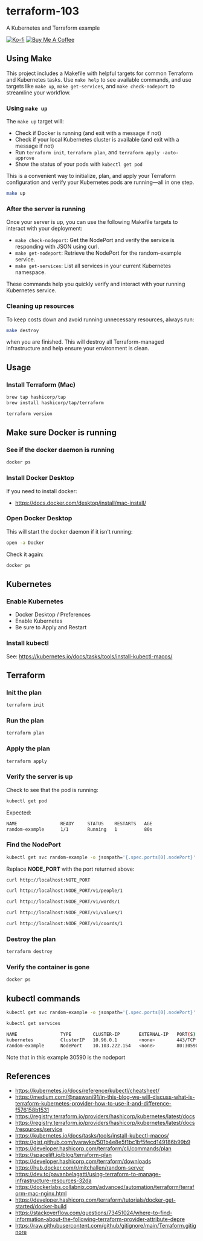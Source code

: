 terraform-103
==

A Kubernetes and Terraform example

[![Ko-fi](https://img.shields.io/badge/Ko--fi-F16061?style=for-the-badge&logo=ko-fi&logoColor=white)](https://ko-fi.com/mitchallen)
[![Buy Me A Coffee](https://img.shields.io/badge/Buy%20Me%20A%20Coffee-FFDD00?style=for-the-badge&logo=buy-me-a-coffee&logoColor=black)](https://buymeacoffee.com/mitchallen)

## Using Make

This project includes a Makefile with helpful targets for common Terraform and Kubernetes tasks. Use `make help` to see available commands, and use targets like `make up`, `make get-services`, and `make check-nodeport` to streamline your workflow.

### Using `make up`

The `make up` target will:
- Check if Docker is running (and exit with a message if not)
- Check if your local Kubernetes cluster is available (and exit with a message if not)
- Run `terraform init`, `terraform plan`, and `terraform apply -auto-approve`
- Show the status of your pods with `kubectl get pod`

This is a convenient way to initialize, plan, and apply your Terraform configuration and verify your Kubernetes pods are running—all in one step.

```sh
make up
```

### After the server is running

Once your server is up, you can use the following Makefile targets to interact with your deployment:

- `make check-nodeport`: Get the NodePort and verify the service is responding with JSON using curl.
- `make get-nodeport`: Retrieve the NodePort for the random-example service.
- `make get-services`: List all services in your current Kubernetes namespace.

These commands help you quickly verify and interact with your running Kubernetes service.

### Cleaning up resources

To keep costs down and avoid running unnecessary resources, always run:

```sh
make destroy
```

when you are finished. This will destroy all Terraform-managed infrastructure and help ensure your environment is clean.

## Usage

### Install Terraform (Mac)

```sh
brew tap hashicorp/tap
brew install hashicorp/tap/terraform

terraform version
```

## Make sure Docker is running

### See if the docker daemon is running

```sh
docker ps
```

### Install Docker Desktop

If you need to install docker:

* https://docs.docker.com/desktop/install/mac-install/

### Open Docker Desktop

This will start the docker daemon if it isn't running:

```sh
open -a Docker
```

Check it again:

```sh
docker ps
```

## Kubernetes

### Enable Kubernetes

* Docker Desktop / Preferences 
* Enable Kubernetes
* Be sure to Apply and Restart

### Install kubectl

See: https://kubernetes.io/docs/tasks/tools/install-kubectl-macos/

## Terraform

### Init the plan

```sh
terraform init
``` 

### Run the plan

```sh
terraform plan
```

### Apply the plan

```sh
terraform apply
```

### Verify the server is up

Check to see that the pod is running:

```sh
kubectl get pod
```

Expected:

```sh
NAME                READY     STATUS    RESTARTS   AGE
random-example      1/1       Running   1          80s
```

### Find the NodePort

```sh
kubectl get svc random-example -o jsonpath='{.spec.ports[0].nodePort}'
```

Replace **NODE_PORT** with the port returned above:

```sh
curl http://localhost:NOTE_PORT            

curl http://localhost:NODE_PORT/v1/people/1

curl http://localhost:NODE_PORT/v1/words/1

curl http://localhost:NODE_PORT/v1/values/1

curl http://localhost:NODE_PORT/v1/coords/1
```

### Destroy the plan

```sh
terraform destroy
```

### Verify the container is gone

```sh
docker ps
```

## kubectl commands

```sh
kubectl get svc random-example -o jsonpath='{.spec.ports[0].nodePort}'
```

```sh
kubectl get services

NAME                TYPE        CLUSTER-IP       EXTERNAL-IP   PORT(S)        AGE
kubernetes          ClusterIP   10.96.0.1        <none>        443/TCP        179m
random-example      NodePort    10.103.222.154   <none>        80:30590/TCP   117s
```

Note that in this example 30590 is the nodeport


## References

* https://kubernetes.io/docs/reference/kubectl/cheatsheet/
* https://medium.com/@naswani91/in-this-blog-we-will-discuss-what-is-terraform-kubernetes-provider-how-to-use-it-and-difference-f576158b1531
* https://registry.terraform.io/providers/hashicorp/kubernetes/latest/docs
* https://registry.terraform.io/providers/hashicorp/kubernetes/latest/docs/resources/service
* https://kubernetes.io/docs/tasks/tools/install-kubectl-macos/
* https://gist.github.com/ivaravko/501b4e8e5f1bc1bf5fecd149186b99b9
* https://developer.hashicorp.com/terraform/cli/commands/plan
* https://spacelift.io/blog/terraform-plan
* https://developer.hashicorp.com/terraform/downloads
* https://hub.docker.com/r/mitchallen/random-server
* https://dev.to/pavanbelagatti/using-terraform-to-manage-infrastructure-resources-32da
* https://dockerlabs.collabnix.com/advanced/automation/terraform/terraform-mac-nginx.html
* https://developer.hashicorp.com/terraform/tutorials/docker-get-started/docker-build
* https://stackoverflow.com/questions/73451024/where-to-find-information-about-the-following-terraform-provider-attribute-depre
* https://raw.githubusercontent.com/github/gitignore/main/Terraform.gitignore
